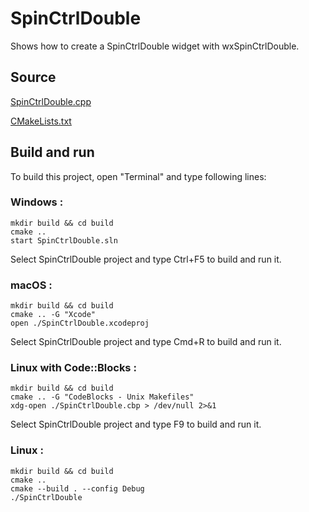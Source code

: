 # SpinCtrlDouble

Shows how to create a SpinCtrlDouble widget with wxSpinCtrlDouble.

## Source

[SpinCtrlDouble.cpp](SpinCtrlDouble.cpp)

[CMakeLists.txt](CMakeLists.txt)

## Build and run

To build this project, open "Terminal" and type following lines:

### Windows :

``` shell
mkdir build && cd build
cmake .. 
start SpinCtrlDouble.sln
```

Select SpinCtrlDouble project and type Ctrl+F5 to build and run it.

### macOS :

``` shell
mkdir build && cd build
cmake .. -G "Xcode"
open ./SpinCtrlDouble.xcodeproj
```

Select SpinCtrlDouble project and type Cmd+R to build and run it.

### Linux with Code::Blocks :

``` shell
mkdir build && cd build
cmake .. -G "CodeBlocks - Unix Makefiles"
xdg-open ./SpinCtrlDouble.cbp > /dev/null 2>&1
```

Select SpinCtrlDouble project and type F9 to build and run it.

### Linux :

``` shell
mkdir build && cd build
cmake .. 
cmake --build . --config Debug
./SpinCtrlDouble
```
